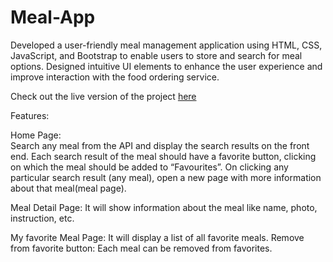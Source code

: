# Meal-App

Developed a user-friendly meal management application using HTML, CSS, JavaScript, and Bootstrap to enable users to store and search for meal options.
Designed intuitive UI elements to enhance the user experience and improve interaction with the food ordering service.

Check out the live version of the project [here](https://soumens7.github.io/Meal-App/)

Features: 

  Home Page:  
      Search any meal from the API and display the search results on the front end.
      Each search result of the meal should have a favorite button, clicking on which the meal should be added to “Favourites”.
      On clicking any particular search result (any meal), open a new page with more information about that meal(meal page).
    
  Meal Detail Page: It will show information about the meal like name, photo, instruction, etc.
  
  My favorite Meal Page:
      It will display a list of all favorite meals.
      Remove from favorite button: Each meal can be removed from favorites.




